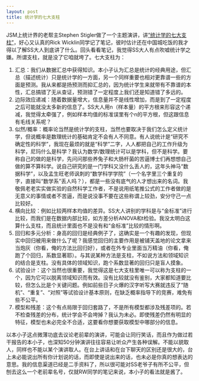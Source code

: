 ```yaml
---
layout: post
title: 统计学的七大支柱
---
```


JSM上统计界的老帮主Stephen Stigler做了一个主题演讲，讲[“统计学的七大支柱”](http://blogs.sas.com/content/iml/2014/08/05/stiglers-seven-pillars-of-statistical-wisdom/)，好心又认真的Rick Wicklin同学记了笔记，彼时估计还在中国城吃饭的我才得以了解SS大人到底讲了什么。回头看看笔记，我觉得SS大人有点吹嘘统计学之嫌。所谓支柱，就是没了它咱就垮了。七大支柱为：

1. 汇总：我们从数据汇总中获得知识。本小子认为汇总是统计的经典用途，但汇总（描述统计）只是统计学的一方面，另一个同样重要也相对更靠谱一些的方面是预测。我从来都是扬预测而抑汇总的，因为统计学生来就带有不靠谱的本性，汇总搞错了无从查证，预测错了一定程度上我们还是知道错了多远的。
2. 边际效应递减：随着数据量增大，信息量并不是线性增加，而是到了一定程度之后可能就没太多新的信息了。SS大人用n（样本量）的平方根来形容这个递减，我觉得太牵强了，例如样本均值的标准误里有个n的平方根，但这跟信息有毛线关系呢？
3. 似然/概率：概率论当然是统计学的支柱，当然也要取决于我们怎么定义统计学，但说概率是数理统计的基础肯定不会有人不同意。有人说统计是“研究不确定性的科学”，我现在最烦的就是“科学”二字，人人都把自己的工作升级为科学，尼玛什么是科学？我认为数学/数理统计可以是学科，但不是科学。要称自己的做的是科学，先问问那些养兔子和大肠杆菌的苦逼博士们再想想自己做的算不算科学。说自己研究的是一门学科又没什么丢人的，这年头神马“数据科学”，以及孟生旺老师讽刺的“数学科学学院”（一个名字里三个重复的字，直接叫“数学系”丢人吗？），都是一些没有底气的人才想出来的名词。我敬佩老老实实做实验的自然科学工作者，不是说用纸笔推公式的工作者做的是无意义的事情或者不苦逼，而是说没事不要在这些称谓上较劲，安分守己一点比较好。
4. 横向比较：例如比较两样本均值的差异。SS大人讲别的学科是与“金标准”进行比较，而我们是在数据内部比较，如方差分析ANOVA和t检验。我没太明白这算什么支柱，而且统计里面也不是没有和“金标准”比较的情形啊。
5. 回归和多元分析：身高的回归是经典例子了，这确实是一个有趣的发现，但现实中回归被用来做什么了呢？我感觉回归的主要作用是被铺天盖地的论文拿来当炮灰（你看，俺的方法比回归好），或者在外专业里面当万精油（你看，俺跑了个回归，系数显著耶）。与其说某种方法是支柱，不如说方法和领域知识的结合是支柱。没有具体的领域知识，跑个系数显著的回归只是盲人摸象。
6. 试验设计：这个当然也很重要，我觉得这是七大支柱里唯一可以称为支柱的一个，因为它可以脱离领域知识而有效。没有比较就没有鉴别，大家都知道要比较，但怎么比是个关键问题。例如前些日子火爆的汉字听写大赛就违反了“随机”、“重复”、“对照”等试验设计基本原则，在缺乏概率指导下的竞赛，难免有些不公平。
7. 模型和残差：这个有点局限于回归套路了，不是所有模型都涉及残差项的。若不检查残差的分布，统计学会不会垮掉？我认为未必。即使残差仍然有明显的特征，模型也未必完全不合适，这要看你想要获取模型中哪部分的信息。

以本小子这点微薄功底去议论老前辈的演讲，可能会让同行笑话，而且作为做过若干报告的本小子，也深知50分钟演讲往往容易让听众产生各种误解。不能以貌取人，同样也不能以某个演讲取人。在台上讲话和在台下聊天的区别还是很大的，台上未必能说出所有你计划说的话，而即使是说出来的话，也未必是你真的想表达的意思。我的信息渠道已经是二手资料了，所以很可能对SS老爷子有所不公平，但刨去这么一个老前辈名号，仅就RW同学的笔记来说，本小子的看法就是酱了。
